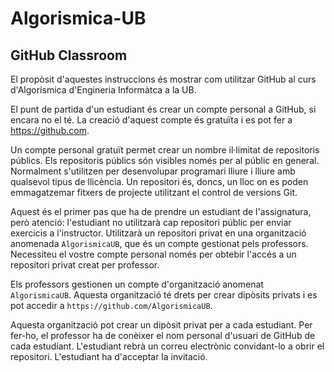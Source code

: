 # Algorismica-UB

## GitHub Classroom

El propòsit d'aquestes instruccions és mostrar com utilitzar GitHub al curs d'Algorísmica d'Engineria Informàtca a la UB.

El punt de partida d'un estudiant és crear un compte personal a GitHub, si encara no el té. La creació d'aquest compte 
és gratuïta i es pot fer a https://github.com. 

Un compte personal gratuït permet crear un nombre il·limitat de repositoris públics. Els repositoris públics són visibles 
només per al públic en general. Normalment s'utilitzen per desenvolupar programari lliure i lliure amb qualsevol tipus 
de llicència. Un repositori és, doncs, un lloc on es poden emmagatzemar fitxers de projecte utilitzant el control de versions Git.

Aquest és el primer pas que ha de prendre un estudiant de l'assignatura, però atenció: l'estudiant no utilitzarà cap repositori 
públic per enviar exercicis a l'instructor. Utilitzarà un repositori privat en una organització anomenada ``AlgorismicaUB``, 
que és un compte gestionat pels professors. Necessiteu el vostre compte personal només per obtebir l'accés a un repositori 
privat creat per professor.

Els professors gestionen un compte d'organització anomenat ``AlgorismicaUB``. Aquesta organització té drets per crear dipòsits 
privats i es pot accedir a ``https://github.com/AlgorismicaUB``. 

Aquesta organització pot crear un dipòsit privat per a cada estudiant. Per fer-ho, el professor ha de conèixer el nom personal d'usuari de GitHub de cada estudiant. L'estudiant rebrà un correu electrònic convidant-lo a obrir el repositori. L'estudiant ha d'acceptar la invitació. 

